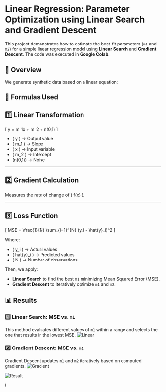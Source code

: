 # Linear Regression: Parameter Optimization using Linear Search and Gradient Descent

This project demonstrates how to estimate the best-fit parameters (`m1` and `m2`) for a simple linear regression model using **Linear Search** and **Gradient Descent**. The code was executed in **Google Colab**.

## 📌 Overview

We generate synthetic data based on a linear equation:



## 🧩 **Formulas Used**
## 1️⃣ Linear Transformation
\[
y = m_1x + m_2 + n(0,1)
\]

- \( y \) → Output value  
- \( m_1 \) → Slope  
- \( x \) → Input variable  
- \( m_2 \) → Intercept
- \(n(0,1)\) → Noise

---

## 2️⃣ Gradient Calculation
Measures the rate of change of \( f(x) \).

---

## 3️⃣ Loss Function
\[
MSE = \frac{1}{N} \sum_{i=1}^{N} (y_i - \hat{y}_i)^2
\]


Where:  
- \( y_i \) → Actual values  
- \( hat{y}_i ) → Predicted values  
- \( N \) → Number of observations  


Then, we apply:
- **Linear Search** to find the best `m1` minimizing Mean Squared Error (MSE).
- **Gradient Descent** to iteratively optimize `m1` and `m2`.

## 📊 Results

### 1️⃣ Linear Search: MSE vs. `m1`
This method evaluates different values of `m1` within a range and selects the one that results in the lowest MSE.
![Linear](https://github.com/user-attachments/assets/bfcc6cc3-1b83-4430-bf27-85ea4e4e5632)

### 2️⃣ Gradient Descent: MSE vs. `m1` 
Gradient Descent updates `m1` and `m2` iteratively based on computed gradients.
![Gradient](https://github.com/user-attachments/assets/f77d2cde-dc59-4681-966d-5680964d230a)

![Result](https://github.com/user-attachments/assets/89ead175-3302-465b-8f83-bbc1f767662f)

!
